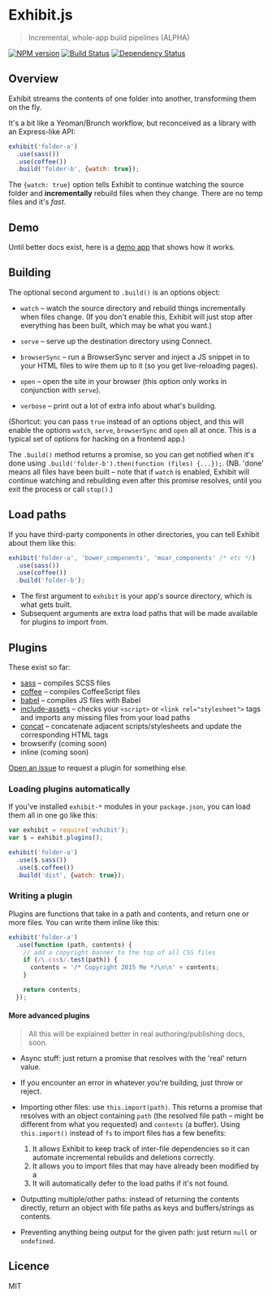 # Exhibit.js

> Incremental, whole-app build pipelines (ALPHA)

[![NPM version][npm-image]][npm-url] [![Build Status][travis-image]][travis-url] [![Dependency Status][depstat-image]][depstat-url]


## Overview

Exhibit streams the contents of one folder into another, transforming them on the fly.

It's a bit like a Yeoman/Brunch workflow, but reconceived as a library with an Express-like API:

```js
exhibit('folder-a')
  .use(sass())
  .use(coffee())
  .build('folder-b', {watch: true});
```

The `{watch: true}` option tells Exhibit to continue watching the source folder and **incrementally** rebuild files when they change. There are no temp files and it's *fast*.


## Demo

Until better docs exist, here is a [demo app](https://github.com/exhibitjs/demo) that shows how it works.


## Building

The optional second argument to `.build()` is an options object:

- `watch` – watch the source directory and rebuild things incrementally when files change. (If you don't enable this, Exhibit will just stop after everything has been built, which may be what you want.)

- `serve` – serve up the destination directory using Connect.

- `browserSync` – run a BrowserSync server and inject a JS snippet in to your HTML files to wire them up to it (so you get live-reloading pages).

- `open` – open the site in your browser (this option only works in conjunction with `serve`).

- `verbose` – print out a lot of extra info about what's building.

(Shortcut: you can pass `true` instead of an options object, and this will enable the options `watch`, `serve`, `browserSync` and `open` all at once. This is a typical set of options for hacking on a frontend app.)

The `.build()` method returns a promise, so you can get notified when it's done using `.build('folder-b').then(function (files) {...});`. (NB. 'done' means all files have been built – note that if `watch` is enabled, Exhibit will continue watching and rebuilding even after this promise resolves, until you exit the process or call `stop()`.)

## Load paths

If you have third-party components in other directories, you can tell Exhibit about them like this:

```js
exhibit('folder-a', 'bower_components', 'moar_components' /* etc */)
  .use(sass())
  .use(coffee())
  .build('folder-b');
```

- The first argument to `exhibit` is your app's source directory, which is what gets built.
- Subsequent arguments are extra load paths that will be made available for plugins to import from.


## Plugins

These exist so far:

- [sass](https://github.com/exhibitjs/exhibit-sass) – compiles SCSS files
- [coffee](https://github.com/exhibitjs/exhibit-coffee) – compiles CoffeeScript files
- [babel](https://github.com/exhibitjs/exhibit-babel) – compiles JS files with Babel
- [include-assets](https://github.com/exhibitjs/exhibit-include-assets) – checks your `<script>` or `<link rel="stylesheet">` tags and imports any missing files from your load paths
- [concat](https://github.com/exhibitjs/exhibit-concat) – concatenate adjacent scripts/stylesheets and update the corresponding HTML tags
- browserify (coming soon)
- inline (coming soon)

[Open an issue](https://github.com/callumlocke/exhibit/issues) to request a plugin for something else.


### Loading plugins automatically

If you've installed `exhibit-*` modules in your `package.json`, you can load them all in one go like this:

```js
var exhibit = require('exhibit');
var $ = exhibit.plugins();

exhibit('folder-a')
  .use($.sass())
  .use($.coffee())
  .build('dist', {watch: true});
```

### Writing a plugin

Plugins are functions that take in a path and contents, and return one or more files. You can write them inline like this:

```js
exhibit('folder-a')
  .use(function (path, contents) {
    // add a copyright banner to the top of all CSS files
    if (/\.css$/.test(path)) {
      contents = '/* Copyright 2015 Me */\n\n' + contents;
    }

    return contents;
  });
```


#### More advanced plugins

> All this will be explained better in real authoring/publishing docs, soon.

- Async stuff: just return a promise that resolves with the 'real' return value.

- If you encounter an error in whatever you're building, just throw or reject.

- Importing other files: use `this.import(path)`. This returns a promise that resolves with an object containing `path` (the resolved file path – might be different from what you requested) and `contents` (a buffer). Using `this.import()` instead of `fs` to import files has a few benefits:
  1. It allows Exhibit to keep track of inter-file dependencies so it can automate incremental rebuilds and deletions correctly.
  2. It allows you to import files that may have already been modified by a 
  3. It will automatically defer to the load paths if it's not found.

- Outputting multiple/other paths: instead of returning the contents directly, return an object with file paths as keys and buffers/strings as contents.

- Preventing anything being output for the given path: just return `null` or `undefined`.


## Licence

MIT


<!-- badge URLs -->
[npm-url]: https://npmjs.org/package/exhibit
[npm-image]: https://img.shields.io/npm/v/exhibit.svg?style=flat-square

[travis-url]: http://travis-ci.org/exhibitjs/exhibit
[travis-image]: https://img.shields.io/travis/exhibitjs/exhibit.svg?style=flat-square

[depstat-url]: https://david-dm.org/exhibitjs/exhibit
[depstat-image]: https://img.shields.io/david/exhibitjs/exhibit.svg?style=flat-square
